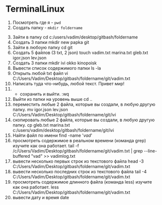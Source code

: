 # TerminalLinux
1. Посмотреть где я - `pwd`
2. Создать папку - `mkdir foldername`
3) Зайти в папку 
cd c:/users/vadim/desktop/gitbash/foldername
4) Создать 3 папки 
mkdir new papka git
5) Зайти в любоую папку 
cd git
6) Создать 5 файлов (3 txt, 2 json)
touch vadim.txt marina.txt gleb.txt igor.json lev.json
7) Создать 3 папки 
mkdir ivi okko kinopoisk
8) Вывести список содержимого папки 
ls -la
9) Открыть любой txt файл 
vi C:/Users/Vadim/Desktop/gitbash/foldername/git/vadim.txt
10)  Написать туда что-нибудь, любой текст. 
Привет мир!
11) + сохранить и выйти. 
:wq
12) Выйти из папки на уровень выше 
cd ..
13) переместить любые 2 файла, которые вы создали, в любую другую папку.
mv igor.json lev.json C:/Users/Vadim/Desktop/gitbash/foldername/git/ivi
14) скопировать любые 2 файла, которые вы создали, в любую другую папку.
cp gleb.txt marina.txt c:/users/vadim/desktop/gitbash/foldername/git/ivi
15) Найти файл по имени 
find -name '*vad*'
16) просмотреть содержимое в реальном времени (команда grep) изучите как она работает. 
tail -f /c/Users/Vadim/Desktop/gitbash/foldername/git/vadim.txt | grep --line-buffered "vad" >> vadimlog.txt
17) вывести несколько первых строк из текстового файла
head -3 C:/Users/Vadim/Desktop/gitbash/foldername/git/vadim.txt
18) вывести несколько последних строк из текстового файла
tail -4 C:/Users/Vadim/Desktop/gitbash/foldername/git/vadim.txt
19) просмотреть содержимое длинного файла (команда less) изучите как она работает.
less C:/Users/Vadim/Desktop/gitbash/foldername/git/vadim.txt
20) вывести дату и время
date
